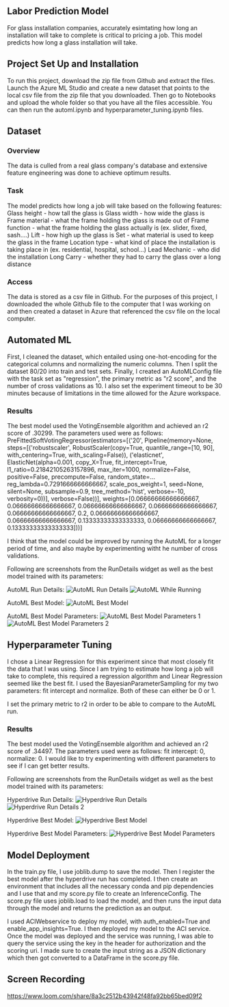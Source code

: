 ## Labor Prediction Model

For glass installation companies, accurately esimtating how long an installation will take to complete is critical to pricing a job. This model predicts how long a glass installation will take.

## Project Set Up and Installation
To run this project, download the zip file from Github and extract the files. Launch the Azure ML Studio and create a new dataset that points to the local csv file from the zip file that you downloaded. Then go to Notebooks and upload the whole folder so that you have all the files accessible. You can then run the automl.ipynb and hyperparameter_tuning.ipynb files.

## Dataset

### Overview
The data is culled from a real glass company's database and extensive feature engineering was done to achieve optimum results. 

### Task
The model predicts how long a job will take based on the following features:
Glass height - how tall the glass is
Glass width - how wide the glass is
Frame material - what the frame holding the glass is made out of
Frame function - what the frame holding the glass actually is (ex. slider, fixed, sash....)
Lift - how high up the glass is
Set - what material is used to keep the glass in the frame
Location type - what kind of place the installation is taking place in (ex. residential, hospital, school...)
Lead Mechanic - who did the installation
Long Carry - whether they had to carry the glass over a long distance

### Access
The data is stored as a csv file in Github. For the purposes of this project, I downloaded the whole Github file to the computer that I was working on and then created a dataset in Azure that referenced the csv file on the local computer.

## Automated ML
First, I cleaned the dataset, which entailed using one-hot-encoding for the categorical columns and normalizing the numeric columns. Then I split the dataset 80/20 into train and test sets. Finally, I created an AutoMLConfig file with the task set as "regression", the primary metric as "r2 score", and the number of cross validations as 10. I also set the experiment timeout to be 30 minutes because of limitations in the time allowed for the Azure workspace. 

### Results
The best model used the VotingEnsemble algorithm and achieved an r2 score of .30299. The parameters used were as follows:
PreFittedSoftVotingRegressor(estimators=[('20', Pipeline(memory=None, steps=[('robustscaler', RobustScaler(copy=True, quantile_range=[10, 90], with_centering=True, with_scaling=False)), ('elasticnet', ElasticNet(alpha=0.001, copy_X=True, fit_intercept=True, l1_ratio=0.21842105263157896, max_iter=1000, normalize=False, positive=False, precompute=False, random_state=... reg_lambda=0.7291666666666667, scale_pos_weight=1, seed=None, silent=None, subsample=0.9, tree_method='hist', verbose=-10, verbosity=0))], verbose=False))], weights=[0.06666666666666667, 0.06666666666666667, 0.06666666666666667, 0.06666666666666667, 0.06666666666666667, 0.2, 0.06666666666666667, 0.06666666666666667, 0.13333333333333333, 0.06666666666666667, 0.13333333333333333]))]

I think that the model could be improved by running the AutoML for a longer period of time, and also maybe by experimenting witht he number of cross validations.

Following are screenshots from the RunDetails widget as well as the best model trained with its parameters:

AutoML Run Details:
![AutoML Run Details](https://github.com/SLane35/nd00333-capstone/blob/master/starter_file/AutoML%20Run%20Details.png)
![AutoML While Running](https://github.com/SLane35/nd00333-capstone/blob/master/starter_file/AutoML%20While%20Running.png)

AutoML Best Model:
![AutoML Best Model](https://github.com/SLane35/nd00333-capstone/blob/master/starter_file/AutoML%20Best%20Model.png)

AutoML Best Model Parameters:
![AutoML Best Model Parameters 1](https://github.com/SLane35/nd00333-capstone/blob/master/starter_file/AutoML%20Parameters1.png)
![AutoML Best Model Parameters 2](https://github.com/SLane35/nd00333-capstone/blob/master/starter_file/AutoML%20Parameters2.png)

## Hyperparameter Tuning
I chose a Linear Regression for this experiment since that most closely fit the data that I was using. Since I am trying to estimate how long a job will take to complete, this required a regression algorithm and Linear Regression seemed like the best fit. I used the BayesianParameterSampling for my two parameters: fit intercept and normalize. Both of these can either be 0 or 1. 

I set the primary metric to r2 in order to be able to compare to the AutoML run.

### Results
The best model used the VotingEnsemble algorithm and achieved an r2 score of .34497. The parameters used were as follows: fit intercept: 0, normalize: 0. I would like to try experimenting with different parameters to see if I can get better results. 

Following are screenshots from the RunDetails widget as well as the best model trained with its parameters:

Hyperdrive Run Details:
![Hyperdrive Run Details](https://github.com/SLane35/nd00333-capstone/blob/master/starter_file/Hyperdrive%20Run%20Details.png)
![Hyperdrive Run Details 2](https://github.com/SLane35/nd00333-capstone/blob/master/starter_file/Hyperdrive%20Run%20Details%202.png)

Hyperdrive Best Model:
![Hyperdrive Best Model](https://github.com/SLane35/nd00333-capstone/blob/master/starter_file/Hyperdrive%20Best%20Run.png)

Hyperdrive Best Model Parameters:
![Hyperdrive Best Model Parameters](https://github.com/SLane35/nd00333-capstone/blob/master/starter_file/Hyperdrive%20Best%20Model%20Parameters.png)

## Model Deployment
In the train.py file, I use joblib.dump to save the model. Then I register the best model after the hyperdrive run has completed. I then create an environment that includes all the necessary conda and pip dependencies and I use that and my score.py file to create an InferenceConfig. The score.py file uses joblib.load to load the model, and then runs the input data through the model and returns the prediction as an output. 

I used ACIWebservice to deploy my model, with auth_enabled=True and enable_app_insights=True. I then deployed my model to the ACI service. Once the model was deployed and the service was running, I was able to query the service using the key in the header for authorization and the scoring uri. I made sure to create the input string as a JSON dictionary which then got converted to a DataFrame in the score.py file. 

## Screen Recording
https://www.loom.com/share/8a3c2512b43942f48fa92bb65bed09f2

